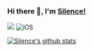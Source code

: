 ### Hi there 👋, I'm [Silence!](https://SilenceLove.github.io)
[![](https://img.shields.io/badge/-@SilenceLove-%23181717?style=flat-square&logo=github)](https://github.com/SilenceLove)
![iOS](https://img.shields.io/badge/-iOS-%232c3e50?style=flat-square&logo=iOS)

<a href="https://github.com/SilenceLove">
  <img align="center" src="https://github-readme-stats.vercel.app/api?username=SilenceLove&show_icons=true&icon_color=fff&bg_color=30,e96443,904e95&title_color=fff&text_color=fff" alt="Silence's github stats" />
</a>

<!--   skyline 
<a href="https://skyline.github.com/Silence/2022"><img src="./assets/2022.gif" alt="" width="auto" height="auto" /></a>
-->

<!--
<br>
<p align="left">
  <a href="https://github.com/SilenceLove/HXPhotoPicker">
  <img align="center" src="https://github-readme-stats.anuraghazra1.vercel.app/api/pin/?username=SilenceLove&repo=HXPhotoPicker&icon_color=fff&bg_color=30,e96443,904e95&title_color=fff&text_color=fff" />
</a><a href="https://github.com/SilenceLove/HXPHPicker">
  <img align="center" src="https://github-readme-stats.anuraghazra1.vercel.app/api/pin/?username=SilenceLove&repo=HXPHPicker&icon_color=fff&bg_color=30,e96443,904e95&title_color=fff&text_color=fff" />
</a>
</p>
-->

<!--
**SilenceLove/SilenceLove** is a ✨ _special_ ✨ repository because its `README.md` (this file) appears on your GitHub profile.

Here are some ideas to get you started:

- 🔭 I’m currently working on ...
- 🌱 I’m currently learning ...
- 👯 I’m looking to collaborate on ...
- 🤔 I’m looking for help with ...
- 💬 Ask me about ...
- 📫 How to reach me: ...
- 😄 Pronouns: ...
- ⚡ Fun fact: ...
--> 
